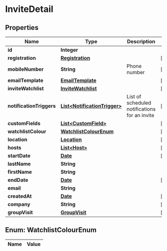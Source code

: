 

# InviteDetail

## Properties

Name | Type | Description | Notes
------------ | ------------- | ------------- | -------------
**id** | **Integer** |  | 
**registration** | [**Registration**](Registration.md) |  |  [optional]
**mobileNumber** | **String** | Phone number |  [optional]
**emailTemplate** | [**EmailTemplate**](EmailTemplate.md) |  |  [optional]
**inviteWatchlist** | [**InviteWatchlist**](InviteWatchlist.md) |  |  [optional]
**notificationTriggers** | [**List&lt;NotificationTrigger&gt;**](NotificationTrigger.md) | List of scheduled notifications for an invite |  [optional]
**customFields** | [**List&lt;CustomField&gt;**](CustomField.md) |  |  [optional]
**watchlistColour** | [**WatchlistColourEnum**](#WatchlistColourEnum) |  |  [optional]
**location** | [**Location**](Location.md) |  |  [optional]
**hosts** | [**List&lt;Host&gt;**](Host.md) |  |  [optional]
**startDate** | [**Date**](Date.md) |  |  [optional]
**lastName** | **String** |  | 
**firstName** | **String** |  | 
**endDate** | [**Date**](Date.md) |  |  [optional]
**email** | **String** |  | 
**createdAt** | [**Date**](Date.md) |  |  [optional]
**company** | **String** |  |  [optional]
**groupVisit** | [**GroupVisit**](GroupVisit.md) |  |  [optional]


## Enum: WatchlistColourEnum

Name | Value
---- | -----




